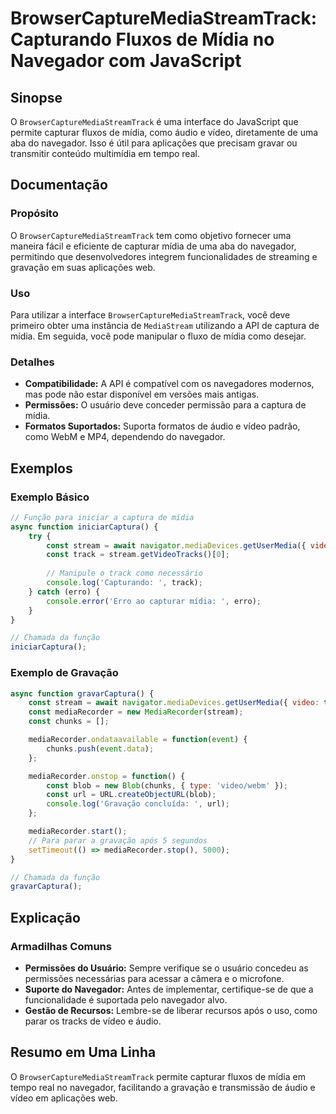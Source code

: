 <!--
Meta Description: # BrowserCaptureMediaStreamTrack: Capturando Fluxos de Mídia no Navegador com JavaScript ## Sinopse O `BrowserCaptureMediaStreamTrack` é uma interface...
Meta Keywords: mídia, navegador, const, uma, como
-->

# BrowserCaptureMediaStreamTrack: Capturando Fluxos de Mídia no Navegador com JavaScript

## Sinopse
O `BrowserCaptureMediaStreamTrack` é uma interface do JavaScript que permite capturar fluxos de mídia, como áudio e vídeo, diretamente de uma aba do navegador. Isso é útil para aplicações que precisam gravar ou transmitir conteúdo multimídia em tempo real.

## Documentação
### Propósito
O `BrowserCaptureMediaStreamTrack` tem como objetivo fornecer uma maneira fácil e eficiente de capturar mídia de uma aba do navegador, permitindo que desenvolvedores integrem funcionalidades de streaming e gravação em suas aplicações web.

### Uso
Para utilizar a interface `BrowserCaptureMediaStreamTrack`, você deve primeiro obter uma instância de `MediaStream` utilizando a API de captura de mídia. Em seguida, você pode manipular o fluxo de mídia como desejar.

### Detalhes
- **Compatibilidade:** A API é compatível com os navegadores modernos, mas pode não estar disponível em versões mais antigas.
- **Permissões:** O usuário deve conceder permissão para a captura de mídia.
- **Formatos Suportados:** Suporta formatos de áudio e vídeo padrão, como WebM e MP4, dependendo do navegador.
  
## Exemplos
### Exemplo Básico
```javascript
// Função para iniciar a captura de mídia
async function iniciarCaptura() {
    try {
        const stream = await navigator.mediaDevices.getUserMedia({ video: true, audio: true });
        const track = stream.getVideoTracks()[0];
        
        // Manipule o track como necessário
        console.log('Capturando: ', track);
    } catch (erro) {
        console.error('Erro ao capturar mídia: ', erro);
    }
}

// Chamada da função
iniciarCaptura();
```

### Exemplo de Gravação
```javascript
async function gravarCaptura() {
    const stream = await navigator.mediaDevices.getUserMedia({ video: true, audio: true });
    const mediaRecorder = new MediaRecorder(stream);
    const chunks = [];

    mediaRecorder.ondataavailable = function(event) {
        chunks.push(event.data);
    };

    mediaRecorder.onstop = function() {
        const blob = new Blob(chunks, { type: 'video/webm' });
        const url = URL.createObjectURL(blob);
        console.log('Gravação concluída: ', url);
    };

    mediaRecorder.start();
    // Para parar a gravação após 5 segundos
    setTimeout(() => mediaRecorder.stop(), 5000);
}

// Chamada da função
gravarCaptura();
```

## Explicação
### Armadilhas Comuns
- **Permissões do Usuário:** Sempre verifique se o usuário concedeu as permissões necessárias para acessar a câmera e o microfone.
- **Suporte do Navegador:** Antes de implementar, certifique-se de que a funcionalidade é suportada pelo navegador alvo.
- **Gestão de Recursos:** Lembre-se de liberar recursos após o uso, como parar os tracks de vídeo e áudio.

## Resumo em Uma Linha
O `BrowserCaptureMediaStreamTrack` permite capturar fluxos de mídia em tempo real no navegador, facilitando a gravação e transmissão de áudio e vídeo em aplicações web.